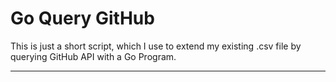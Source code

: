 # Go Query GitHub

This is just a short script, which I use to extend my existing .csv file by querying GitHub API with a Go Program.

---